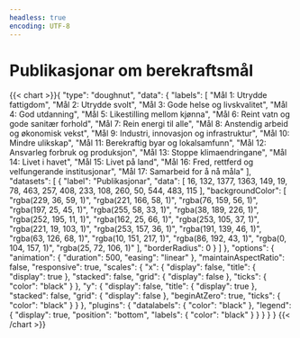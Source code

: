 ```yaml
---
headless: true
encoding: UTF-8
---
```

<h1>Publikasjonar om berekraftsmål</h1>
{{< chart >}}{
    "type": "doughnut",
    "data": {
        "labels": [
            "Mål 1: Utrydde fattigdom",
            "Mål 2: Utrydde svolt",
            "Mål 3: Gode helse og livskvalitet",
            "Mål 4: God utdanning",
            "Mål 5: Likestilling mellom kjønna",
            "Mål 6: Reint vatn og gode sanitær forhold",
            "Mål 7: Rein energi til alle",
            "Mål 8: Anstendig arbeid og økonomisk vekst",
            "Mål 9: Industri, innovasjon og infrastruktur",
            "Mål 10: Mindre ulikskap",
            "Mål 11: Berekraftig byar og lokalsamfunn",
            "Mål 12: Ansvarleg forbruk og produksjon",
            "Mål 13: Stoppe klimaendringane",
            "Mål 14: Livet i havet",
            "Mål 15: Livet på land",
            "Mål 16: Fred, rettferd og velfungerande institusjonar",
            "Mål 17: Samarbeid for å nå måla"
        ],
        "datasets": [
            {
                "label": "Publikasjonar",
                "data": [
                    16,
                    132,
                    1377,
                    1363,
                    149,
                    19,
                    78,
                    463,
                    257,
                    408,
                    233,
                    108,
                    260,
                    50,
                    544,
                    483,
                    115
                ],
                "backgroundColor": [
                    "rgba(229, 36, 59, 1)",
                    "rgba(221, 166, 58, 1)",
                    "rgba(76, 159, 56, 1)",
                    "rgba(197, 25, 45, 1)",
                    "rgba(255, 58, 33, 1)",
                    "rgba(38, 189, 226, 1)",
                    "rgba(252, 195, 11, 1)",
                    "rgba(162, 25, 66, 1)",
                    "rgba(253, 105, 37, 1)",
                    "rgba(221, 19, 103, 1)",
                    "rgba(253, 157, 36, 1)",
                    "rgba(191, 139, 46, 1)",
                    "rgba(63, 126, 68, 1)",
                    "rgba(10, 151, 217, 1)",
                    "rgba(86, 192, 43, 1)",
                    "rgba(0, 104, 157, 1)",
                    "rgba(25, 72, 106, 1)"
                ],
                "borderRadius": 0
            }
        ]
    },
    "options": {
        "animation": {
            "duration": 500,
            "easing": "linear"
        },
        "maintainAspectRatio": false,
        "responsive": true,
        "scales": {
            "x": {
                "display": false,
                "title": {
                    "display": true
                },
                "stacked": false,
                "grid": {
                    "display": false
                },
                "ticks": {
                    "color": "black"
                }
            },
            "y": {
                "display": false,
                "title": {
                    "display": true
                },
                "stacked": false,
                "grid": {
                    "display": false
                },
                "beginAtZero": true,
                "ticks": {
                    "color": "black"
                }
            }
        },
        "plugins": {
            "datalabels": {
                "color": "black"
            },
            "legend": {
                "display": true,
                "position": "bottom",
                "labels": {
                    "color": "black"
                }
            }
        }
    }
}
{{< /chart >}}

